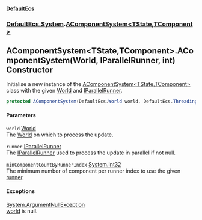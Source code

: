 #### [DefaultEcs](DefaultEcs.md 'DefaultEcs')
### [DefaultEcs.System](DefaultEcs.md#DefaultEcs_System 'DefaultEcs.System').[AComponentSystem&lt;TState,TComponent&gt;](AComponentSystem_TState_TComponent_.md 'DefaultEcs.System.AComponentSystem&lt;TState,TComponent&gt;')
## AComponentSystem&lt;TState,TComponent&gt;.AComponentSystem(World, IParallelRunner, int) Constructor
Initialise a new instance of the [AComponentSystem&lt;TState,TComponent&gt;](AComponentSystem_TState_TComponent_.md 'DefaultEcs.System.AComponentSystem&lt;TState,TComponent&gt;') class with the given [World](AComponentSystem_TState_TComponent__World.md 'DefaultEcs.System.AComponentSystem&lt;TState,TComponent&gt;.World') and [IParallelRunner](IParallelRunner.md 'DefaultEcs.Threading.IParallelRunner').  
```csharp
protected AComponentSystem(DefaultEcs.World world, DefaultEcs.Threading.IParallelRunner runner, int minComponentCountByRunnerIndex);
```
#### Parameters
<a name='DefaultEcs_System_AComponentSystem_TState_TComponent__AComponentSystem(DefaultEcs_World_DefaultEcs_Threading_IParallelRunner_int)_world'></a>
`world` [World](World.md 'DefaultEcs.World')  
The [World](AComponentSystem_TState_TComponent__World.md 'DefaultEcs.System.AComponentSystem&lt;TState,TComponent&gt;.World') on which to process the update.
  
<a name='DefaultEcs_System_AComponentSystem_TState_TComponent__AComponentSystem(DefaultEcs_World_DefaultEcs_Threading_IParallelRunner_int)_runner'></a>
`runner` [IParallelRunner](IParallelRunner.md 'DefaultEcs.Threading.IParallelRunner')  
The [IParallelRunner](IParallelRunner.md 'DefaultEcs.Threading.IParallelRunner') used to process the update in parallel if not null.
  
<a name='DefaultEcs_System_AComponentSystem_TState_TComponent__AComponentSystem(DefaultEcs_World_DefaultEcs_Threading_IParallelRunner_int)_minComponentCountByRunnerIndex'></a>
`minComponentCountByRunnerIndex` [System.Int32](https://docs.microsoft.com/en-us/dotnet/api/System.Int32 'System.Int32')  
The minimum number of component per runner index to use the given [runner](AComponentSystem_TState_TComponent__AComponentSystem(World_IParallelRunner_int).md#DefaultEcs_System_AComponentSystem_TState_TComponent__AComponentSystem(DefaultEcs_World_DefaultEcs_Threading_IParallelRunner_int)_runner 'DefaultEcs.System.AComponentSystem&lt;TState,TComponent&gt;.AComponentSystem(DefaultEcs.World, DefaultEcs.Threading.IParallelRunner, int).runner').
  
#### Exceptions
[System.ArgumentNullException](https://docs.microsoft.com/en-us/dotnet/api/System.ArgumentNullException 'System.ArgumentNullException')  
[world](AComponentSystem_TState_TComponent__AComponentSystem(World_IParallelRunner_int).md#DefaultEcs_System_AComponentSystem_TState_TComponent__AComponentSystem(DefaultEcs_World_DefaultEcs_Threading_IParallelRunner_int)_world 'DefaultEcs.System.AComponentSystem&lt;TState,TComponent&gt;.AComponentSystem(DefaultEcs.World, DefaultEcs.Threading.IParallelRunner, int).world') is null.
